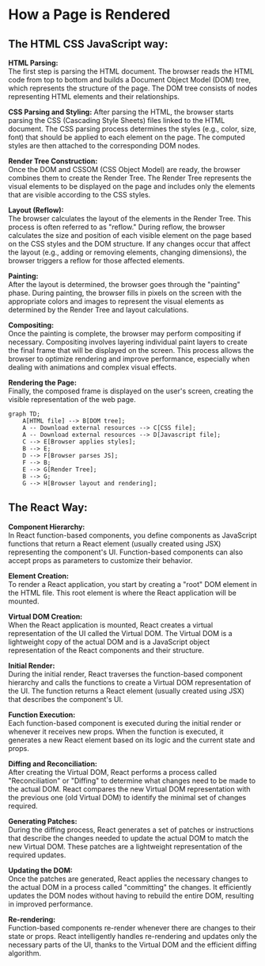 # How a Page is Rendered

## The HTML CSS JavaScript way:  

**HTML Parsing:**  
The first step is parsing the HTML document. The browser reads the HTML code from top to bottom and builds a Document Object Model (DOM) tree, which represents the structure of the page. The DOM tree consists of nodes representing HTML elements and their relationships.

**CSS Parsing and Styling:**
After parsing the HTML, the browser starts parsing the CSS (Cascading Style Sheets) files linked to the HTML document. The CSS parsing process determines the styles (e.g., color, size, font) that should be applied to each element on the page. The computed styles are then attached to the corresponding DOM nodes.

**Render Tree Construction:**  
Once the DOM and CSSOM (CSS Object Model) are ready, the browser combines them to create the Render Tree. The Render Tree represents the visual elements to be displayed on the page and includes only the elements that are visible according to the CSS styles.

**Layout (Reflow):**  
The browser calculates the layout of the elements in the Render Tree. This process is often referred to as "reflow." During reflow, the browser calculates the size and position of each visible element on the page based on the CSS styles and the DOM structure. If any changes occur that affect the layout (e.g., adding or removing elements, changing dimensions), the browser triggers a reflow for those affected elements.

**Painting:**  
After the layout is determined, the browser goes through the "painting" phase. During painting, the browser fills in pixels on the screen with the appropriate colors and images to represent the visual elements as determined by the Render Tree and layout calculations.

**Compositing:**  
Once the painting is complete, the browser may perform compositing if necessary. Compositing involves layering individual paint layers to create the final frame that will be displayed on the screen. This process allows the browser to optimize rendering and improve performance, especially when dealing with animations and complex visual effects.

**Rendering the Page:**  
Finally, the composed frame is displayed on the user's screen, creating the visible representation of the web page.  

```mermaid
graph TD;
    A[HTML file] --> B[DOM tree];
    A -- Download external resources --> C[CSS file];
    A -- Download external resources --> D[Javascript file];
    C --> E[Browser applies styles];
    B --> E;
    D --> F[Browser parses JS];
    F --> B;
    E --> G[Render Tree];
    B --> G;
    G --> H[Browser layout and rendering];
```  

## The React Way:  

**Component Hierarchy:**  
In React function-based components, you define components as JavaScript functions that return a React element (usually created using JSX) representing the component's UI. Function-based components can also accept props as parameters to customize their behavior.

**Element Creation:**  
To render a React application, you start by creating a "root" DOM element in the HTML file. This root element is where the React application will be mounted.

**Virtual DOM Creation:**  
When the React application is mounted, React creates a virtual representation of the UI called the Virtual DOM. The Virtual DOM is a lightweight copy of the actual DOM and is a JavaScript object representation of the React components and their structure.

**Initial Render:**  
During the initial render, React traverses the function-based component hierarchy and calls the functions to create a Virtual DOM representation of the UI. The function returns a React element (usually created using JSX) that describes the component's UI.

**Function Execution:**  
Each function-based component is executed during the initial render or whenever it receives new props. When the function is executed, it generates a new React element based on its logic and the current state and props.

**Diffing and Reconciliation:**  
After creating the Virtual DOM, React performs a process called "Reconciliation" or "Diffing" to determine what changes need to be made to the actual DOM. React compares the new Virtual DOM representation with the previous one (old Virtual DOM) to identify the minimal set of changes required.

**Generating Patches:**  
During the diffing process, React generates a set of patches or instructions that describe the changes needed to update the actual DOM to match the new Virtual DOM. These patches are a lightweight representation of the required updates.

**Updating the DOM:**  
Once the patches are generated, React applies the necessary changes to the actual DOM in a process called "committing" the changes. It efficiently updates the DOM nodes without having to rebuild the entire DOM, resulting in improved performance.

**Re-rendering:**   
Function-based components re-render whenever there are changes to their state or props. React intelligently handles re-rendering and updates only the necessary parts of the UI, thanks to the Virtual DOM and the efficient diffing algorithm.


